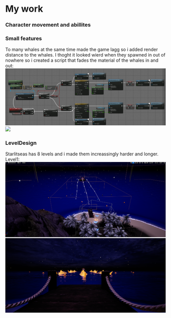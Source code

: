 # My work
### Character movement and abillites

### Small features
To many whales at the same time made the game lagg so i added render distance to the whales.
I thoght it looked wierd when they spawned in out of nowhere so i created a script that fades the material of the whales in and out:
![](/Assets/FadeScript.png)
![](/Assets/WhaleFade.gif)

### LevelDesign
Starlitseas has 8 levels and i made them increassingly harder and longer.
Level1:
![](/Assets/Level1.png)
![](/Assets/Level1_Ingame.png)


